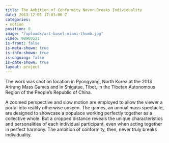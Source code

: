```yaml
---
title: The Ambition of Conformity Never Breaks Individuality
date: 2013-12-01 17:03:00 Z
categories:
- motion
position: 0
image: "/uploads/art-basel-miami-thumb.jpg"
vimeo: 90980531
is-front: false
is-meta-shown: true
is-info-shown: true
is-ongoing: false
is-date-shown: true
layout: project
---
```


The work was shot on location in Pyongyang, North Korea at the 2013 Arirang Mass Games and in Shigatse, Tibet, in the Tibetan Autonomous Region of the People’s Republic of China. 

A zoomed perspective and slow motion are employed to allow the viewer a portal into reality otherwise unseen. The games, an annual mass spectacle, are designed to showcase a populace working perfectly together as a collective whole. But a cropped distance reveals the unique characteristics and personalities of each individual participant, even when acting together in perfect harmony. The ambition of conformity, then, never truly breaks individuality.
